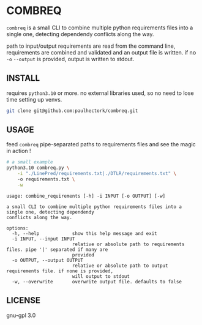 # COMBREQ

`combreq` is a small CLI to combine multiple python requirements files into a single one,
detecting dependendy conflicts along the way.

path to input/output requirements are read from the command line, requirements
are combined and validated and an output file is written. if no `-o` `--output`
is provided, output is written to stdout.

## INSTALL

requires `python3.10` or more. no external libraries used, so no need to lose time setting up venvs.

```bash
git clone git@github.com:paulhectork/combreq.git
```

## USAGE

feed `combreq` pipe-separated paths to requirements files and see the magic in action !

```bash
# a small example
python3.10 combreq.py \
    -i "./LinePred/requirements.txt|./DTLR/requirements.txt" \ 
    -o requirements.txt \
    -w
```

```
usage: combine_requirements [-h] -i INPUT [-o OUTPUT] [-w]

a small CLI to combine multiple python requirements files into a single one, detecting dependendy
conflicts along the way.

options:
  -h, --help            show this help message and exit
  -i INPUT, --input INPUT
                        relative or absolute path to requirements files. pipe '|' separated if many are
                        provided
  -o OUTPUT, --output OUTPUT
                        relative or absolute path to output requirements file. if none is provided,
                        will output to stdout
  -w, --overwrite       overwrite output file. defaults to false

```

## LICENSE

gnu-gpl 3.0
